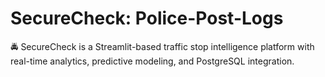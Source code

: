 # SecureCheck: Police-Post-Logs
🚔 SecureCheck is a Streamlit-based traffic stop intelligence platform with real-time analytics, predictive modeling, and PostgreSQL integration.
